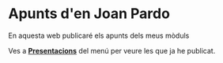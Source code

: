 # Apunts d'en Joan Pardo

En aquesta web publicaré els apunts dels meus mòduls

Ves a **[Presentacions](presentacions.html)** del menú per veure les que ja he publicat.

